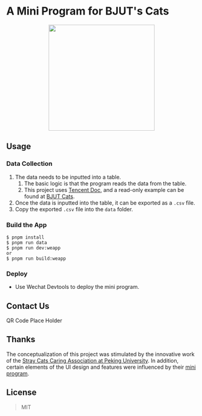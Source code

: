 # A Mini Program for BJUT's Cats

<p align="center">
<img src="https://imgbed.codingkelvin.fun/uPic/logo_animalawatchasd.png" width=280px/>
</p>

## Usage

### Data Collection

1. The data needs to be inputted into a table.
   1. The basic logic is that the program reads the data from the table. 
   2. This project uses [Tencent Doc](https://docs.qq.com), and a read-only example can be found at [BJUT Cats](https://docs.qq.com/sheet/DR0ZTREtQTm9Gb29O?tab=BB08J2).
2. Once the data is inputted into the table, it can be exported as a `.csv` file.
3. Copy the exported `.csv` file into the `data` folder.

### Build the App

```shell
$ pnpm install
$ pnpm run data
$ pnpm run dev:weapp
or
$ pnpm run build:weapp
```

### Deploy

- Use Wechat Devtools to deploy the mini program.

## Contact Us

QR Code Place Holder

## Thanks

The conceptualization of this project was stimulated by the innovative work of the [Stray Cats Caring Association at Peking University](https://github.com/SCCAPKU). In addition, certain elements of the UI design and features were influenced by their [mini program](https://github.com/SCCAPKU/miniprogram).

## License

> MIT

